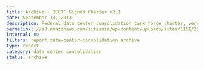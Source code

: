 ```yaml
---
title: Archive - DCCTF Signed Charter v2.1
date: September 13, 2013
description: Federal data center consolidation task force charter, version 2.
permalink: //s3.amazonaws.com/sitesusa/wp-content/uploads/sites/1151/2016/10/Federal_Data_Center_Consolidation_Charter_2.1.pdf
internal: no
filters: report data-center-consolidation archive
type: report
category: data center consolidation
status: archive
---
```

